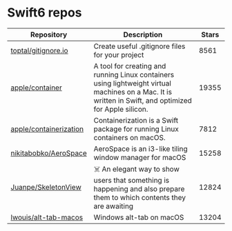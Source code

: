 # Swift6 repos

| Repository                                                          | Description                                                                                                                                            | Stars |
| ------------------------------------------------------------------- | ------------------------------------------------------------------------------------------------------------------------------------------------------ | ----- |
| [toptal/gitignore.io](https://github.com/toptal/gitignore.io)       | Create useful .gitignore files for your project                                                                                                        | 8561  |
| [apple/container](https://github.com/apple/container)               | A tool for creating and running Linux containers using lightweight virtual machines on a Mac. It is written in Swift, and optimized for Apple silicon. | 19355 |
| [apple/containerization](https://github.com/apple/containerization) | Containerization is a Swift package for running Linux containers on macOS.                                                                             | 7812  |
| [nikitabobko/AeroSpace](https://github.com/nikitabobko/AeroSpace)   | AeroSpace is an i3-like tiling window manager for macOS                                                                                                | 15258 |
| [Juanpe/SkeletonView](https://github.com/Juanpe/SkeletonView)       | ☠️ An elegant way to show users that something is happening and also prepare them to which contents they are awaiting                                  | 12824 |
| [lwouis/alt-tab-macos](https://github.com/lwouis/alt-tab-macos)     | Windows alt-tab on macOS                                                                                                                               | 13204 |
